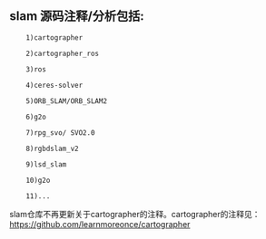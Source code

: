 ## slam 源码注释/分析包括:  

        1)cartographer  

        2)cartographer_ros  

        3)ros  

        4)ceres-solver    

        5)ORB_SLAM/ORB_SLAM2

        6)g2o

        7)rpg_svo/ SVO2.0

        8)rgbdslam_v2

        9)lsd_slam

        10)g2o

        11)...


slam仓库不再更新关于cartographer的注释。cartographer的注释见：
https://github.com/learnmoreonce/cartographer
